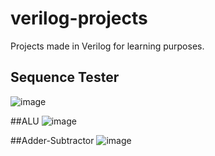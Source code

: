 # verilog-projects
Projects made in Verilog for learning purposes.

## Sequence Tester
![image](https://user-images.githubusercontent.com/76390138/177012777-8e552f95-039f-4c4c-a5f0-20ce2753d01e.png)

##ALU
![image](https://user-images.githubusercontent.com/76390138/177031416-f5f6342d-f73c-42e6-aeb0-d38ac96dc132.png)

##Adder-Subtractor
![image](https://user-images.githubusercontent.com/76390138/177162912-846d5487-f338-4ff8-9ea5-d459fd17bced.png)
